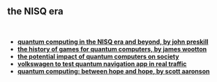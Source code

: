 ## the NISQ era

<br>

* **[quantum computing in the NISQ era and beyond, by john preskill](https://arxiv.org/pdf/1801.00862.pdf)**
* **[the history of games for quantum computers, by james wootton](https://medium.com/@decodoku/the-history-of-games-for-quantum-computers-a1de98859b5a)**
* **[the potential impact of quantum computers on society](https://arxiv.org/abs/1712.05380)**
* **[volkswagen to test quantum navigation app in real traffic](https://www.wsj.com/articles/volkswagen-to-test-quantum-navigation-app-in-real-traffic-11572553300)**
* **[quantum computing: between hope and hope, by scott aaronson](https://scottaaronson.blog/?p=8329)**
